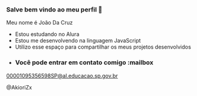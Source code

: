 ### Salve bem vindo ao meu perfil 🪽
Meu nome é João Da Cruz

- Estou estudando no Alura
- Estou me desenvolvendo na linguagem JavaScript
- Utilizo esse espaço para compartilhar os meus projetos desenvolvidos
- ### Você pode entrar em contato comigo :mailbox

00001095356598SP@al.educacao.sp.gov.br

@AkioriZx
